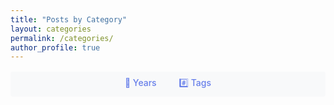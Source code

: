 ```yaml
---
title: "Posts by Category"
layout: categories
permalink: /categories/
author_profile: true
---
```


<div style="text-align: center; margin: 1rem 0; padding: 0.5rem; background: #f8f9fa; border-radius: 4px;">
  <a href="/posts/" style="margin: 0 1rem; color: #667eea; text-decoration: none; font-weight: 500;">📅 Years</a>
  <a href="/tags/" style="margin: 0 1rem; color: #667eea; text-decoration: none; font-weight: 500;">#️⃣ Tags</a>
</div>
